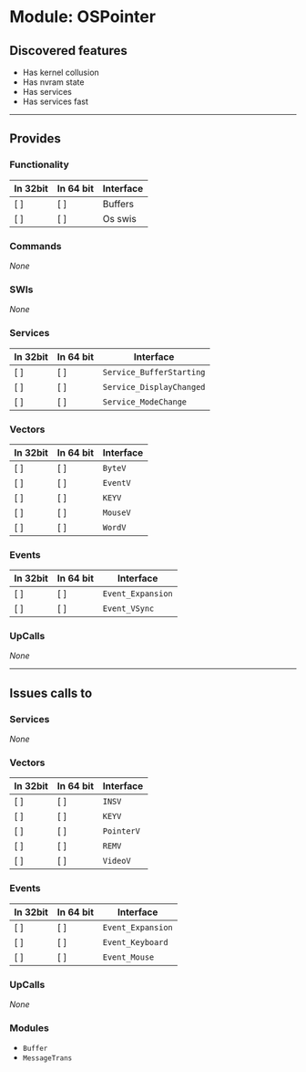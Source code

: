# Module: OSPointer

## Discovered features


* Has kernel collusion
* Has nvram state
* Has services
* Has services fast

---

## Provides

### Functionality

| In 32bit | In 64 bit | Interface |
|----------|-----------|-----------|
| [ ]      | [ ]       | Buffers |
| [ ]      | [ ]       | Os swis |

### Commands


*None*


### SWIs


*None*


### Services


| In 32bit | In 64 bit | Interface |
|----------|-----------|-----------|
| [ ]      | [ ]       | `Service_BufferStarting` |
| [ ]      | [ ]       | `Service_DisplayChanged` |
| [ ]      | [ ]       | `Service_ModeChange` |


### Vectors


| In 32bit | In 64 bit | Interface |
|----------|-----------|-----------|
| [ ]      | [ ]       | `ByteV` |
| [ ]      | [ ]       | `EventV` |
| [ ]      | [ ]       | `KEYV` |
| [ ]      | [ ]       | `MouseV` |
| [ ]      | [ ]       | `WordV` |


### Events


| In 32bit | In 64 bit | Interface |
|----------|-----------|-----------|
| [ ]      | [ ]       | `Event_Expansion` |
| [ ]      | [ ]       | `Event_VSync` |


### UpCalls


*None*


---

## Issues calls to

### Services


*None*


### Vectors


| In 32bit | In 64 bit | Interface |
|----------|-----------|-----------|
| [ ]      | [ ]       | `INSV` |
| [ ]      | [ ]       | `KEYV` |
| [ ]      | [ ]       | `PointerV` |
| [ ]      | [ ]       | `REMV` |
| [ ]      | [ ]       | `VideoV` |


### Events


| In 32bit | In 64 bit | Interface |
|----------|-----------|-----------|
| [ ]      | [ ]       | `Event_Expansion` |
| [ ]      | [ ]       | `Event_Keyboard` |
| [ ]      | [ ]       | `Event_Mouse` |


### UpCalls


*None*


### Modules


* `Buffer`
* `MessageTrans`


